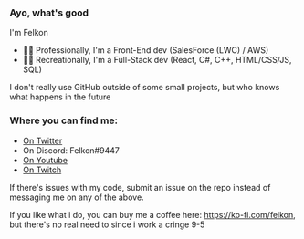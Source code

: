 ### Ayo, what's good
I'm Felkon
- 👨‍💼 Professionally, I'm a Front-End dev (SalesForce (LWC) / AWS)
- 👨‍💻 Recreationally, I'm a Full-Stack dev (React, C#, C++, HTML/CSS/JS, SQL)

I don't really use GitHub outside of some small projects, but who knows what happens in the future

### Where you can find me:
* [On Twitter](https://twitter.com/FelkonEx)
* On Discord: Felkon#9447
* [On Youtube](https://www.youtube.com/channel/UCKIEMpmi0mxRDIognD3Ejng)
* [On Twitch](twitch.tv/felkonEx)

If there's issues with my code, submit an issue on the repo instead of messaging me on any of the above.

If you like what i do, you can buy me a coffee here: https://ko-fi.com/felkon, but there's no real need to since i work a cringe 9-5
